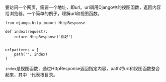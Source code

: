 要访问一个网页，需要一个地址，即url。url调用Django中的视图函数，返回内容给浏览器。一个简单的例子，理解url和视图函数。
```
from django.http import HttpResponse

def index(request):
    return HttpResponse('你好')


urlpatterns = [
    path('', index)
]
```
`index`是视图函数，通过HttpResponse返回指定内容，path将url和视图函数整合起来，其中`''`代表根目录。